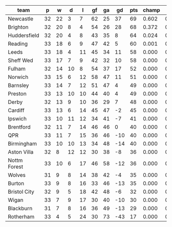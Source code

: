 |     team     | p  | w  | d  | l  | gf | ga | gd  | pts | champ | top2  | top3  | top4  |  5-7  | bot4  | bot3  | bot2  |
|--------------|----|----|----|----|----|----|-----|-----|-------|-------|-------|-------|-------|-------|-------|-------|
| Newcastle    | 32 | 22 |  3 |  7 | 62 | 25 |  37 |  69 | 0.602 | 0.934 | 0.994 | 0.999 | 0.001 | 0.000 | 0.000 | 0.000|
| Brighton     | 32 | 20 |  8 |  4 | 54 | 26 |  28 |  68 | 0.372 | 0.900 | 0.983 | 0.997 | 0.003 | 0.000 | 0.000 | 0.000|
| Huddersfield | 32 | 20 |  4 |  8 | 43 | 35 |   8 |  64 | 0.024 | 0.141 | 0.684 | 0.865 | 0.128 | 0.000 | 0.000 | 0.000|
| Reading      | 33 | 18 |  6 |  9 | 47 | 42 |   5 |  60 | 0.001 | 0.013 | 0.129 | 0.383 | 0.507 | 0.000 | 0.000 | 0.000|
| Leeds        | 33 | 18 |  4 | 11 | 45 | 34 |  11 |  58 | 0.000 | 0.005 | 0.060 | 0.216 | 0.547 | 0.000 | 0.000 | 0.000|
| Sheff Wed    | 33 | 17 |  7 |  9 | 42 | 32 |  10 |  58 | 0.000 | 0.005 | 0.088 | 0.295 | 0.528 | 0.000 | 0.000 | 0.000|
| Fulham       | 32 | 14 | 10 |  8 | 54 | 37 |  17 |  52 | 0.000 | 0.002 | 0.049 | 0.174 | 0.555 | 0.000 | 0.000 | 0.000|
| Norwich      | 33 | 15 |  6 | 12 | 58 | 47 |  11 |  51 | 0.000 | 0.000 | 0.010 | 0.049 | 0.342 | 0.000 | 0.000 | 0.000|
| Barnsley     | 33 | 14 |  7 | 12 | 51 | 47 |   4 |  49 | 0.000 | 0.000 | 0.001 | 0.007 | 0.127 | 0.000 | 0.000 | 0.000|
| Preston      | 33 | 13 | 10 | 10 | 44 | 40 |   4 |  49 | 0.000 | 0.000 | 0.002 | 0.007 | 0.112 | 0.000 | 0.000 | 0.000|
| Derby        | 32 | 13 |  9 | 10 | 36 | 29 |   7 |  48 | 0.000 | 0.000 | 0.001 | 0.008 | 0.133 | 0.000 | 0.000 | 0.000|
| Cardiff      | 33 | 13 |  6 | 14 | 45 | 47 |  -2 |  45 | 0.000 | 0.000 | 0.000 | 0.000 | 0.012 | 0.002 | 0.001 | 0.000|
| Ipswich      | 33 | 10 | 11 | 12 | 34 | 41 |  -7 |  41 | 0.000 | 0.000 | 0.000 | 0.000 | 0.001 | 0.045 | 0.016 | 0.003|
| Brentford    | 32 | 11 |  7 | 14 | 46 | 46 |   0 |  40 | 0.000 | 0.000 | 0.000 | 0.000 | 0.004 | 0.010 | 0.003 | 0.000|
| QPR          | 33 | 11 |  7 | 15 | 36 | 46 | -10 |  40 | 0.000 | 0.000 | 0.000 | 0.000 | 0.001 | 0.055 | 0.021 | 0.003|
| Birmingham   | 33 | 10 | 10 | 13 | 34 | 48 | -14 |  40 | 0.000 | 0.000 | 0.000 | 0.000 | 0.000 | 0.072 | 0.028 | 0.006|
| Aston Villa  | 32 |  8 | 12 | 12 | 30 | 38 |  -8 |  36 | 0.000 | 0.000 | 0.000 | 0.000 | 0.000 | 0.120 | 0.056 | 0.017|
| Nottm Forest | 33 | 10 |  6 | 17 | 46 | 58 | -12 |  36 | 0.000 | 0.000 | 0.000 | 0.000 | 0.000 | 0.287 | 0.157 | 0.055|
| Wolves       | 31 |  9 |  8 | 14 | 38 | 42 |  -4 |  35 | 0.000 | 0.000 | 0.000 | 0.000 | 0.000 | 0.096 | 0.043 | 0.013|
| Burton       | 33 |  9 |  8 | 16 | 33 | 46 | -13 |  35 | 0.000 | 0.000 | 0.000 | 0.000 | 0.000 | 0.415 | 0.243 | 0.090|
| Bristol City | 32 |  9 |  5 | 18 | 42 | 48 |  -6 |  32 | 0.000 | 0.000 | 0.000 | 0.000 | 0.000 | 0.441 | 0.276 | 0.118|
| Wigan        | 33 |  7 |  9 | 17 | 30 | 40 | -10 |  30 | 0.000 | 0.000 | 0.000 | 0.000 | 0.000 | 0.784 | 0.639 | 0.393|
| Blackburn    | 31 |  7 |  8 | 16 | 36 | 49 | -13 |  29 | 0.000 | 0.000 | 0.000 | 0.000 | 0.000 | 0.674 | 0.518 | 0.302|
| Rotherham    | 33 |  4 |  5 | 24 | 30 | 73 | -43 |  17 | 0.000 | 0.000 | 0.000 | 0.000 | 0.000 | 1.000 | 1.000 | 1.000|
